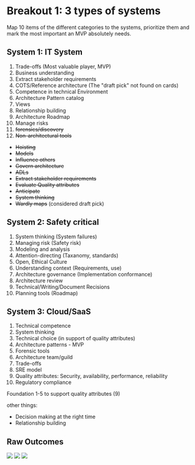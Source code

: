 # Breakout 1: 3 types of systems

Map 10 items of the different categories to the systems, 
prioritize them and mark the most important an MVP absolutely needs.

## System 1: IT System

1. Trade-offs (Most valuable player, MVP)
2. Business understanding
3. Extract stakeholder requirements
4. COTS/Reference architecture (The "draft pick" not found on cards)
5. Competence in technical Environment
6. Architecture Pattern catalog
7. Views
8. Relationship building
9. Architecture Roadmap
10. Manage risks
11. ~~forensics/discovery~~
12. ~~Non-architectural tools~~
* ~~Hoisting~~
* ~~Models~~
* ~~Influence others~~
* ~~Govern architecture~~
* ~~ADLs~~
* ~~Extract stakeholder requirements~~
* ~~Evaluate Quality attributes~~
* ~~Anticipate~~
* ~~System thinking~~
* ~~Wardly maps~~ (considered draft pick)

## System 2: Safety critical

1. System thinking (System failures)
2. Managing risk (Safety risk)
3. Modeling and analysis
4. Attention-directing (Taxanomy, standards)
5. Open, Ethical Culture
6. Understanding context (Requirements, use)
7. Architecture governance (Implementation conformance)
8. Architecture review
9. Technical/Writing/Document Recisions
10. Planning tools (Roadmap)

## System 3: Cloud/SaaS

1. Technical competence
2. System thinking
3. Technical choice (in support of quality attributes)
4. Architecture patterns - MVP
5. Forensic tools
6. Architecture team/guild
7. Trade-offs
8. SRE model
9. Quality attributes: Security, availability, performance, reliability
10. Regulatory compliance

Foundation 1-5 to support quality attributes (9)

other things:
* Decision making at the right time
* Relationship building


## Raw Outcomes

![](top-10-IT-systems.jpg)
![](top-10-cloud.jpg)
![](top-10-safety-critical-systems.jpg)
